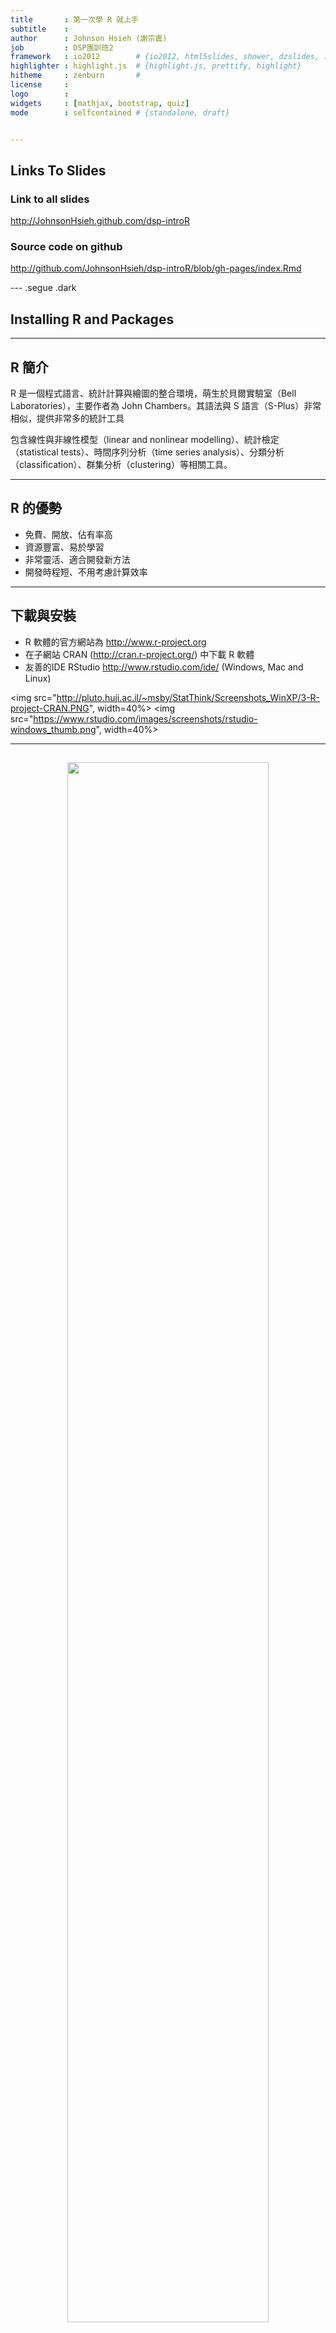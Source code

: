 ```yaml
---
title       : 第一次學 R 就上手
subtitle    : 
author      : Johnson Hsieh (謝宗震)
job         : DSP團訓班2
framework   : io2012        # {io2012, html5slides, shower, dzslides, ...}
highlighter : highlight.js  # {highlight.js, prettify, highlight}
hitheme     : zenburn       # 
license     : 
logo        : 
widgets     : [mathjax, bootstrap, quiz]
mode        : selfcontained # {standalone, draft}


---
```





## Links To Slides
### Link to all slides
http://JohnsonHsieh.github.com/dsp-introR

### Source code on github
http://github.com/JohnsonHsieh/dsp-introR/blob/gh-pages/index.Rmd

--- .segue .dark
## Installing R and Packages

---
## R 簡介
R 是一個程式語言、統計計算與繪圖的整合環境，萌生於貝爾實驗室（Bell Laboratories），主要作者為 John Chambers。其語法與 S 語言（S-Plus）非常相似，提供非常多的統計工具

包含線性與非線性模型（linear and nonlinear modelling）、統計檢定（statistical tests）、時間序列分析（time series analysis）、分類分析（classification）、群集分析（clustering）等相關工具。

---
## R 的優勢
- 免費、開放、佔有率高
- 資源豐富、易於學習
- 非常靈活、適合開發新方法
- 開發時程短、不用考慮計算效率

---
## 下載與安裝
- R 軟體的官方網站為 http://www.r-project.org 
- 在子網站 CRAN (http://cran.r-project.org/) 中下載 R 軟體
- 友善的IDE RStudio http://www.rstudio.com/ide/ (Windows, Mac and Linux)

<img src="http://pluto.huji.ac.il/~msby/StatThink/Screenshots_WinXP/3-R-project-CRAN.PNG", width=40%>
<img src="https://www.rstudio.com/images/screenshots/rstudio-windows_thumb.png", width=40%>

---
## 
<center>
<img src="http://www.ats.ucla.edu/stat/r/seminars/R.svg", width=80%>
</center>

---
## 安裝與載入 R package

```r
# Installing Packages
install.packages('ElemStatLearn', repos='http://cran.csie.ntu.edu.tw/')
install.packages("Hmisc") # Interaction plot
install.packages("rpart") # Recursive partitioning
install.packages("rpart.plot") # Fancy tree plot
install.packages("RColorBrewer") # Nice color palettes

# Loading Packages
library(ElemStatLearn, pos=)
library(Hmisc)
library(rpart) 
library(rpart.plot) 
library(RColorBrewer) 
```


--- .segue .dark
## Intro R basic

---
## 基礎教學
- Commands 以空行 (newline) 或分號 (;) 區隔
- R 的指令有大小寫的區分
- 基本數學運算符號 (+, -, *, /, ^)
- 井號 (#) 表示註解，使得該行不執行運算
- 問號 (?) 表示尋求說明檔
- 箭號 (<-) 表示把右邊的結果 assigned 到 R object


```r
# Example here
5 + 5
1 + 2 + 3 * 4 / (5 - 6)
x <- 1
y <- 3
x + y
```


---
## 基礎教學
- 基本資料結構
  * 數值 (1, 0.35, 41.2)
  * 字串 ("男性", "AB")
  * 邏輯 (TRUE, FALSE)
- 基本邏輯運算符號 (>, >=, <, <=, ==, not !=, and &, or |)

```r
a <- 10; b <- "ten"; c <- "25"; d <- TRUE; e <- FALSE 
a > 1 # TRUE
a + b # error
a + c # error
d & e # FALSE
```


---
## 基礎教學
- 確認資料結構 (is.) is.character, is.logical, is.numeric, is.na
- 轉換資料結構 (as.) as.character, as.logical, as.numeric

```r
a <- 10; b <- "ten"; c <- "25"; d <- TRUE; e <- FALSE 
as.numeric(b) # NA
a + as.numeric(c) # 35
as.numeric(d) # 1
as.numeric(e) # 0
as.character(a) #"10"
```


---
## 讀取外部資料
- read.table, read.csv
- 讀進來的R object 稱作 data.frame

```r
dat <- read.csv("data/hsb.csv")
head(dat) # first few rows
```

```
   id    sex  race ses schtyp       prog read write math science socst
1  70   male White   1 public    general   57    52   41      47    57
2 121 female White   2 public vocational   68    59   53      63    61
3  86   male White   3 public    general   44    33   54      58    31
4 141   male White   3 public vocational   63    44   47      53    56
5 172   male White   2 public   academic   47    52   57      53    61
6 113   male White   2 public   academic   44    52   51      63    61
```

```r
class(dat) 
```

```
[1] "data.frame"
```


---
## data.frame 介紹
- 一種類似矩陣 (matrix) 的 R object
- 個別的行或是列，可以存放數值與類別資料
- 利用 object[row,column] 提取資料

```r
dat[1,1]
```

```
[1] 70
```

```r
dat[2, ]
```

```
   id    sex  race ses schtyp       prog read write math science socst
2 121 female White   2 public vocational   68    59   53      63    61
```

```r
dat[, 1]
```

```
  [1]  70 121  86 141 172 113  50  11  84  48  75  60  95 104  38 115  76 195 114  85 167 143  41
 [24]  20  12  53 154 178 196  29 126 103 192 150 199 144 200  80  16 153 176 177 168  40  62 169
 [47]  49 136 189   7  27 128  21 183 132  15  67  22 185   9 181 170 134 108 197 140 171 107  81
 [70]  18 155  97  68 157  56   5 159 123 164  14 127 165 174   3  58 146 102 117 133  94  24 149
 [93]  82   8 129 173  57 100   1 194  88  99  47 120 166  65 101  89  54 180 162   4 131 125  34
[116] 106 130  93 163  37  35  87  73 151  44 152 105  28  91  45 116  33  66  72  77  61 190  42
[139]   2  55  19  90 142  17 122 191  83 182   6  46  43  96 138  10  71 139 110 148 109  39 147
[162]  74 198 161 112  69 156 111 186  98 119  13  51  26  36 135  59  78  64  63  79 193  92 160
[185]  32  23 158  25 188  52 124 175 184  30 179  31 145 187 118 137
```


---
## data.frame 介紹
- 可以用向量 (c) 來提取資料
- 也可以用 object[, "variable"] 或是 object$variable 提取

```r
dat[c(1, 2, 3, 4), "id"]
```

```
[1]  70 121  86 141
```

```r
dat$id[1:4]
```

```
[1]  70 121  86 141
```

```r
dat[1:2, c("id", "sex", "write")]
```

```
   id    sex write
1  70   male    52
2 121 female    59
```


---
## data.frame 介紹

```r
dim(dat) # [1] 200 11
```


```r
str(dat) # show dataset structure
```

```
'data.frame':	200 obs. of  11 variables:
 $ id     : int  70 121 86 141 172 113 50 11 84 48 ...
 $ sex    : Factor w/ 2 levels "female","male": 2 1 2 2 2 2 2 2 2 2 ...
 $ race   : Factor w/ 4 levels "African American",..: 4 4 4 4 4 4 1 3 4 1 ...
 $ ses    : int  1 2 3 3 2 2 2 2 2 2 ...
 $ schtyp : Factor w/ 2 levels "private","public": 2 2 2 2 2 2 2 2 2 2 ...
 $ prog   : Factor w/ 3 levels "academic","general",..: 2 3 2 3 1 1 2 1 2 1 ...
 $ read   : int  57 68 44 63 47 44 50 34 63 57 ...
 $ write  : int  52 59 33 44 52 52 59 46 57 55 ...
 $ math   : int  41 53 54 47 57 51 42 45 54 52 ...
 $ science: int  47 63 58 53 53 63 53 39 58 50 ...
 $ socst  : int  57 61 31 56 61 61 61 36 51 51 ...
```


---
## Basic description

```r
summary(dat) # show basic description
```

```
       id            sex                    race          ses           schtyp            prog    
 Min.   :  1.0   female:109   African American: 20   Min.   :1.00   private: 32   academic  :105  
 1st Qu.: 50.8   male  : 91   Asian           : 11   1st Qu.:2.00   public :168   general   : 45  
 Median :100.5                Hispanic        : 24   Median :2.00                 vocational: 50  
 Mean   :100.5                White           :145   Mean   :2.06                                 
 3rd Qu.:150.2                                       3rd Qu.:3.00                                 
 Max.   :200.0                                       Max.   :3.00                                 
      read          write           math         science         socst     
 Min.   :28.0   Min.   :31.0   Min.   :33.0   Min.   :26.0   Min.   :26.0  
 1st Qu.:44.0   1st Qu.:45.8   1st Qu.:45.0   1st Qu.:44.0   1st Qu.:46.0  
 Median :50.0   Median :54.0   Median :52.0   Median :53.0   Median :52.0  
 Mean   :52.2   Mean   :52.8   Mean   :52.6   Mean   :51.9   Mean   :52.4  
 3rd Qu.:60.0   3rd Qu.:60.0   3rd Qu.:59.0   3rd Qu.:58.0   3rd Qu.:61.0  
 Max.   :76.0   Max.   :67.0   Max.   :75.0   Max.   :74.0   Max.   :71.0  
```


---
## Basic description

```r
c(mean(dat$read), sd(dat$read)) # mean and standard deviation
```

```
[1] 52.2 10.3
```

```r
score <- dat[, c("read", "write", "math", "science", "socst")]
cor(score) # correlation
```

```
         read write  math science socst
read    1.000 0.597 0.662   0.630 0.621
write   0.597 1.000 0.617   0.570 0.605
math    0.662 0.617 1.000   0.631 0.544
science 0.630 0.570 0.631   1.000 0.465
socst   0.621 0.605 0.544   0.465 1.000
```


--- .segue .dark
## Modifying and Managing Data

---
## Labeling Categorical Vars

```r
race <- factor(dat$race, 
               levels = c("Hispanic", "Asian", "African American", "White"), 
               labels = c("HI", "AS", "AA", "WH"))
head(race, n=10)
```

```
 [1] WH WH WH WH WH WH AA HI WH AA
Levels: HI AS AA WH
```



--- 
## Sorting Data

```r
dat <- dat[order(dat$id, dat$sex), ] # sort data by id and sex
head(dat)
```

```
    id    sex     race ses schtyp       prog read write math science socst
99   1 female Hispanic   1 public vocational   34    44   40      39    41
139  2 female Hispanic   2 public vocational   39    41   33      42    41
84   3   male Hispanic   1 public   academic   63    65   48      63    56
112  4 female Hispanic   1 public   academic   44    50   41      39    51
76   5   male Hispanic   1 public   academic   47    40   43      45    31
149  6 female Hispanic   1 public   academic   47    41   46      40    41
```


---
## Recoding Data

```r
dat$total <- rowSums(dat[,7:10]) # read + write + math + science
dat$grade <- cut(dat$total,
  breaks = c(0, 140, 180, 210, 234, 300),
  labels = c("F", "D", "C", "B", "A"))
summary(dat[, c("total", "grade")])
```

```
     total     grade 
 Min.   :139   F: 1  
 1st Qu.:180   D:51  
 Median :210   C:50  
 Mean   :210   B:49  
 3rd Qu.:234   A:49  
 Max.   :277         
```


---
## Merging Data
- Use rbind or cbind

```r
dat.female <- dat[dat$sex=="female",]
dat.male <- dat[dat$sex=="male",]
dat.both <- rbind(dat.female, dat.male)
cbind(dim(dat.female), dim(dat.male),dim(dat.both))
```

```
     [,1] [,2] [,3]
[1,]  109   91  200
[2,]   13   13   13
```


--- .segue .dark
## Analyzing Real Data

---
## 台北市實價登錄資料

```r
# Windows
# f <- file("data/dsp-gift-2013-big5/買賣st_A_10109_10109.csv", encoding="big5")
# Mac, Linux
f <- file("data/dsp-gift-2013-utf8/買賣st_A_10109_10109.csv", encoding="UTF-8-BOM")
tab <- read.csv(f, header=TRUE)
View(tab)
names(tab)
```

```
 [1] "鄉鎮市區"                  "交易標的"                  "土地區段位置.建物區段門牌"
 [4] "土地移轉總面積.平方公尺."  "使用分區或編定"            "非都市土地使用分區"       
 [7] "非都市土地使用地"          "交易年月"                  "交易筆棟數"               
[10] "移轉層次"                  "總樓層數"                  "建物型態"                 
[13] "主要用途"                  "主要建材"                  "建築完成年月"             
[16] "建物移轉總面積.平方公尺."  "建物現況格局.房"           "建物現況格局.廳"          
[19] "建物現況格局.衛"           "建物現況格局.隔間"         "有無管理組織"             
[22] "總價.元."                  "單價.元.平方公尺."         "車位類別"                 
[25] "車位移轉總面積.平方公尺."  "車位總價.元."              "交易標的橫坐標"           
[28] "交易標的縱坐標"           
```



---
## Modifying and Managing Data

```r
tab1 <- tab[, c("鄉鎮市區", "交易標的", "建物型態", "總價.元.", "建物移轉總面積.平方公尺.",
                   "車位總價.元.", "車位移轉總面積.平方公尺.")]
names(tab1) <- c("行政區", "交易標的", "建物型態", "總價", "總面積", "車位價", "車位面積")
# levels(tab1$交易標的); levels(tab1$建物型態)
tab1$交易標的 <- factor(tab1$交易標的, levels(tab1$交易標的), 
                           labels=c("車位","房地","房地+車位","建物","土地"))
tab1$建物型態 <- factor(tab1$建物型態, levels(tab1$建物型態), 
                           labels=c("商辦","廠辦","店面","公寓","華廈","其他",
                                    "套房","透天","大樓"))
head(tab1)
```

```
  行政區  交易標的 建物型態     總價 總面積  車位價 車位面積
1 中正區      房地     華廈 12800000  111.2       0      0.0
2 萬華區      房地     公寓  8500000   79.1       0      0.0
3 大同區      車位     其他  2500000   41.2 2500000     41.2
4 內湖區      房地     商辦  7180000   43.8       0      0.0
5 中山區      房地     大樓 13500000   76.1       0      0.0
6 內湖區 房地+車位     大樓 15500000  100.8       0     16.5
```


---
## Modifying and Managing Data

```r
tab1$房價.萬元 <- (tab1$總價 - tab1$車位價)/10^4
tab1$建物面積.坪 <- 0.3025*(tab1$總面積 - tab1$車位面積)
tab2 <- tab1[tab1$交易標的!="車位",]
tab2 <- tab2[, c("行政區","建物型態","房價.萬元","建物面積.坪")]
head(tab2)
```

```
  行政區 建物型態 房價.萬元 建物面積.坪
1 中正區     華廈      1280        33.6
2 萬華區     公寓       850        23.9
4 內湖區     商辦       718        13.2
5 中山區     大樓      1350        23.0
6 內湖區     大樓      1550        25.5
7 內湖區     公寓      1393        35.3
```


---
## Exploratory Data Analysis

```r
summary(tab2)
```

```
     行政區       建物型態     房價.萬元       建物面積.坪  
 中山區 :259   大樓   :617   Min.   :     0   Min.   :   0  
 北投區 :257   公寓   :364   1st Qu.:   840   1st Qu.:  15  
 內湖區 :233   華廈   :320   Median :  1469   Median :  28  
 文山區 :150   其他   :198   Mean   :  3011   Mean   :  41  
 大安區 :143   套房   :125   3rd Qu.:  2560   3rd Qu.:  45  
 中正區 :128   商辦   : 39   Max.   :670000   Max.   :4430  
 (Other):564   (Other): 71                                  
```


---
## Exploratory Data Analysis

```r
table(tab2[,1])
```

```

北投區 大安區 大同區 南港區 內湖區 士林區 松山區 萬華區 文山區 信義區 中山區 中正區 
   257    143     61     83    233    111     92    108    150    109    259    128 
```

```r
table(tab2[,2])
```

```

商辦 廠辦 店面 公寓 華廈 其他 套房 透天 大樓 
  39   15   31  364  320  198  125   25  617 
```


---
## Pivot tables

```r
# install.packages("reshape", repos="http://cran.rstudio.com")
library(reshape)
cast(tab2, 建物型態 ~ ., fun.aggregate=mean, value="房價.萬元")
```

```
  建物型態 (all)
1     商辦 40033
2     廠辦  5393
3     店面  4751
4     公寓  1417
5     華廈  1917
6     其他  1909
7     套房   789
8     透天  4849
9     大樓  2763
```

---
## Pivot tables

```r
cast(tab2, 行政區 ~ ., fun.aggregate=table, value="建物型態")
```

```
   行政區 商辦 廠辦 店面 公寓 華廈 其他 套房 透天 大樓
1  北投區    0    0    0   37   33   47   11    6  123
2  大安區    3    0    2   23   45   19    9    0   42
3  大同區    1    0    4    9    7   10    7    2   21
4  南港區    3    0    2   22   23    7    2    0   24
5  內湖區   11   15    2   61   48   10    5    5   76
6  士林區    1    0    3   29   24   31    4    5   14
7  松山區    3    0    1   23   19    7    6    0   33
8  萬華區    1    0    2   18   15    9    7    4   52
9  文山區    0    0    1   49   31    9   11    1   48
10 信義區    1    0    4   40    8   23    5    0   28
11 中山區   11    0    8   37   52   11   49    1   90
12 中正區    4    0    2   16   15   15    9    1   66
```


---
## 小挑戰
- 請計算台北市各行政區為的平均房價
- 請計算台北市各行政區各種建物型態的房價中位數
- Hint: use cast function in reshape package, 中位數函數 median

---
## Pie Chart and Bar Chart

```r
par(family="STHeiti") # Mac 中文字型設定
par(mfrow=c(1,2)) # 以兩欄顯示圖形
pie(sort(table(tab2$行政區), decreasing=TRUE))
barplot(sort(table(tab2$建物型態), decreasing=TRUE), las=2)
```

<div class="rimage center"><img src="figure/unnamed-chunk-23.png" title="plot of chunk unnamed-chunk-23" alt="plot of chunk unnamed-chunk-23" class="plot" /></div>


---
## Histogram and denstiy

```r
par(family="STHeiti", mfrow=c(1,2)) # Mac 中文字型設定
id <- tab2$建物型態 == "大樓" | tab2$建物型態 == "華廈" | tab2$建物型態 == "公寓"
tab3 <- tab2[id, ] # 一般住宅建物
tab3 <- tab3[tab3$房價.萬元>500, ]
hist(tab3$建物面積.坪)
hist(tab3$建物面積.坪, breaks=10, col="lightblue", prob=TRUE)
lines(density(tab3$建物面積.坪, bw=8), col=2, lwd=2)
```

<div class="rimage center"><img src="figure/unnamed-chunk-24.png" title="plot of chunk unnamed-chunk-24" alt="plot of chunk unnamed-chunk-24" class="plot" /></div>


---
## 小挑戰
- 改變 hist() 函數中的breaks參數，觀察直方圖的變化
- 改變 density() 函數中的bw參數，觀察機率密度函數的變化


---

```r
par(family="STHeiti", mfrow=c(2,2)) # Mac 中文字型設定
hist(tab3$房價.萬元)
hist(tab3$建物面積.坪)
hist(log10(tab3$房價.萬元))
hist(log10(tab3$建物面積.坪))
```

<div class="rimage center"><img src="figure/unnamed-chunk-25.png" title="plot of chunk unnamed-chunk-25" alt="plot of chunk unnamed-chunk-25" class="plot" /></div>


---

```r
par(family="STHeiti", mfrow=c(1,2)) # Mac 中文字型設定
plot(tab3$房價.萬元, tab3$建物面積.坪, xlab="房價(萬元)", ylab="面積(坪)")
plot(tab3$房價.萬元, tab3$建物面積.坪, xlab="log房價(萬元)", ylab="log面積(坪)", log="xy")
```

<div class="rimage center"><img src="figure/unnamed-chunk-26.png" title="plot of chunk unnamed-chunk-26" alt="plot of chunk unnamed-chunk-26" class="plot" /></div>


---
## Regression

```r
x <- tab3$房價.萬元
y <- tab3$建物面積.坪
cor(x, y)
```

```
[1] 0.809
```

```r
cor(log10(x), log10(y))
```

```
[1] 0.848
```


---

```r
fit <- lm(log10(y) ~ log10(x))
summary(fit) # log10.y = -0.81 + 0.72*log10.x or y = 0.15 * x^0.72
```

```

Call:
lm(formula = log10(y) ~ log10(x))

Residuals:
    Min      1Q  Median      3Q     Max 
-0.4807 -0.0769  0.0036  0.0901  0.5546 

Coefficients:
            Estimate Std. Error t value Pr(>|t|)    
(Intercept)  -0.8110     0.0417   -19.5   <2e-16 ***
log10(x)      0.7187     0.0128    56.3   <2e-16 ***
---
Signif. codes:  0 '***' 0.001 '**' 0.01 '*' 0.05 '.' 0.1 ' ' 1

Residual standard error: 0.127 on 1241 degrees of freedom
Multiple R-squared:  0.719,	Adjusted R-squared:  0.718 
F-statistic: 3.17e+03 on 1 and 1241 DF,  p-value: <2e-16
```


---

```r
par(family="STHeiti") # Mac 中文字型設定
plot(x, y, , xlab="房價(萬元)", ylab="面積(坪)", log="xy")
abline(fit, col=2, lwd=2)
text(6000, 20, "log10.y = -0.81 + 0.72*log10.x", col=2, cex=1.5)
```

<div class="rimage center"><img src="figure/unnamed-chunk-29.png" title="plot of chunk unnamed-chunk-29" alt="plot of chunk unnamed-chunk-29" class="plot" /></div>


---
## Prediction

```r
new <- data.frame(x = c(500, 800, 1600, 2500, 5000, 8000))
10^predict(fit, newdata=new)
```

```
   1    2    3    4    5    6 
13.5 18.9 31.0 42.8 70.4 98.7 
```


---
## References
- [Introducing R](http://www.ats.ucla.edu/stat/r/seminars/intro.htm), UCLA R seminars
- [Introduction to R](https://www.datacamp.com/courses/introduction-to-r), DataCamp
- [R的資料型態](http://rpubs.com/wush978/R_DataType), TW R User Group
- [R 簡介](http://statlab.nchc.org.tw/rnotes/?page_id=2), R 學習筆記
- [免費電子書 -- R 統計軟體](http://ccckmit.wikidot.com/r:main), 陳鍾誠的網站
